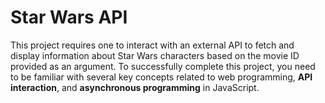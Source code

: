 # Star Wars API

This project requires one to interact with an external API to fetch and display information about Star Wars characters based on the movie ID provided as an argument.
To successfully complete this project, you need to be familiar with several key concepts related to web programming, <b>API interaction</b>, and <b>asynchronous programming</b> in JavaScript.